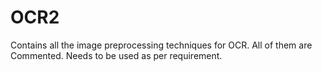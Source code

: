 # OCR2

Contains all the image preprocessing techniques for OCR.
All of them are Commented.
Needs to be used as per requirement.
